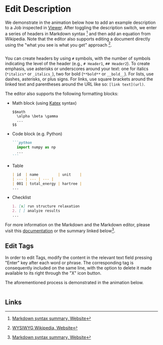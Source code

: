 # Edit Description

We demonstrate in the animation below how to add an example description to a Job inspected in [Viewer](../../jobs/ui/viewer.md). After toggling the description switch, we enter a series of headers in Markdown syntax [^1] and then add an equation from Wikipedia. Note that the editor also supports editing a document directly using the "what you see is what you get" approach [^2].

<img data-gifffer="/images/entities-general/metadata-workflow-description.gif" />

You can create headers by using `#` symbols, with the number of symbols indicating the level of the header (e.g., `# Header1`, `## Header2`). To create emphasis, use asterisks or underscores around your text: one for italics (`*italics*` or `_italics_`), two for bold (`**bold**` or `__bold__`). For lists, use dashes, asterisks, or plus signs. For links, use square brackets around the linked text and parentheses around the URL like so: `[link text](url)`.

The editor also supports the following formatting blocks:

- Math block (using [Katex](https://katex.org/docs/supported.html) syntax)
  ```
  $$math
    \alpha \beta \gamma
    ...
  $$
  ```
- Code block (e.g. Python)
  ````markdown
  ```python
    import numpy as np
    ...
  ```
  ````
- Table
  ```markdown
  | id  | name         | unit    |
  | --- | --- | --- |
  | 001 | total_energy | hartree |
  ...
  ```
- Checklist
  ```markdown
  1. [x] run structure relaxation
  2. [ ] analyze results
  ...
  ```

For more information on the Markdown and the Markdown editor, please visit this [documentation](https://ui.toast.com/tui-editor) or the summary linked below[^1].



## Edit Tags

In order to edit Tags, modify the content in the relevant text field pressing "Enter" key after each word or phrase. The corresponding tag is consequently included on the same line, with the option to delete it made available to its right through the "X" icon button. 

The aforementioned process is demonstrated in the animation below.

<img data-gifffer="/images/entities-general/tagging-workflow.gif" />

## Links

[^1]: [Markdown syntax summary, Website](https://daringfireball.net/projects/markdown/syntax)
[^2]: [WYSIWYG Wikipedia, Website](https://en.wikipedia.org/wiki/WYSIWYG) 
